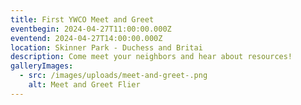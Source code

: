 ```yaml
---
title: First YWCO Meet and Greet
eventbegin: 2024-04-27T11:00:00.000Z
eventend: 2024-04-27T14:00:00.000Z
location: Skinner Park - Duchess and Britai
description: Come meet your neighbors and hear about resources!
galleryImages:
  - src: /images/uploads/meet-and-greet-.png
    alt: Meet and Greet Flier
---
```

